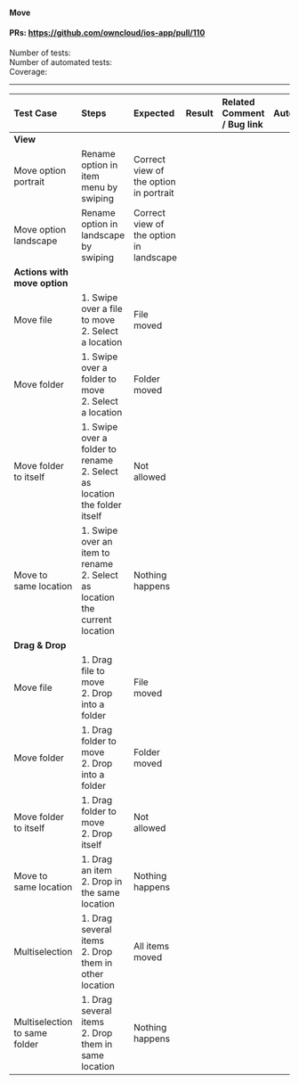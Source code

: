 #### Move 

#### PRs: https://github.com/owncloud/ios-app/pull/110

Number of tests: <br>
Number of automated tests: <br>
Coverage: <br>


---

 
| Test Case | Steps | Expected | Result | Related Comment / Bug link | Automated |
| :-------- | :---- | :------- | :----: | :------------------------- | :-------: |
|**View**||||||
| Move option portrait| Rename option in item menu by swiping | Correct view of the option in portrait |  | | |
| Move option landscape| Rename option in landscape by swiping | Correct view of the option in landscape |  | | |
|**Actions with move option**||||||
| Move file  | 1. Swipe over a file to move<br>2. Select a location | File moved |  |  |
| Move folder | 1. Swipe over a folder to move<br>2. Select a location | Folder moved |  |  |
| Move folder to itself | 1. Swipe over a folder to rename<br>2. Select as location the folder itself | Not allowed | |  |
| Move to same location | 1. Swipe over an item to rename<br>2. Select as location the current location | Nothing happens |  |  |
|**Drag & Drop**||||||
| Move file  | 1. Drag file to move<br>2. Drop into a folder | File moved |  |  |
| Move folder | 1. Drag folder to move<br>2. Drop into a folder | Folder moved |  |  |
| Move folder to itself | 1. Drag folder to move<br>2. Drop itself | Not allowed | |  |
| Move to same location | 1. Drag an item<br>2. Drop in the same location | Nothing happens |  |  |
| Multiselection | 1. Drag several items<br>2. Drop them in other location| All items moved |  |  |
| Multiselection to same folder | 1. Drag several items<br>2. Drop them in same location| Nothing happens |  |  |